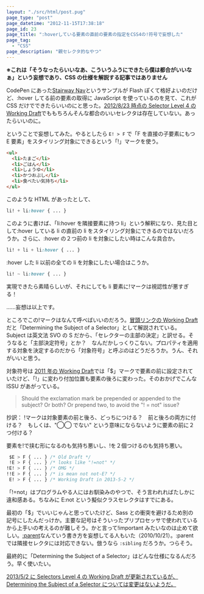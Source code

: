 ```yaml
---
layout: "./src/html/post.pug"
page_type: "post"
page_datetime: "2012-11-15T17:38:18"
page_id: 23
page_title: ":hoverしている要素の直前の要素の指定をCSS4の!符号で妄想した"
page_tag:
  - "CSS"
page_description: "親セレクタ的なやつ"
---
```


**※これは「そうなったらいいなあ、こういうふうにできたら僕は都合がいいなぁ」という妄想であり、CSS の仕様を解説する記事ではありません**

CodePen にあった[Stairway Nav](http://codepen.io/chriscoyier/pen/hgplm)というサンプルが Flash ぽくて格好よいのだけど、:hover してる前の要素の取得に JavaScript を使っているのを見て、これが CSS だけでできたらいいのにと思った。[2012/8/23 時点の Selector Level 4 の Working Draft](http://www.w3.org/TR/2012/WD-selectors4-20120823/#overview)でももちろんそんな都合のいいセレクタは存在していない。あったらいいのに。

ということで妄想してみた。やるとしたら `E! > F` で「F を直接の子要素にもつ E 要素」をスタイリング対象にできるという「!」マークを使う。

```html
<ul>
  <li>たまご</li>
  <li>ごはん</li>
  <li>しょうゆ</li>
  <li>かつおぶし</li>
  <li>食べたい気持ち</li>
</ul>
```

このような HTML があったとして、

<!-- prettier-ignore -->
```css
li! + li:hover { ... }
```

このように書けば、「li:hover を隣接要素に持つ li」という解釈になり、見た目として:hover している li の直前の li をスタイリング対象にできるのではないだろうか。さらに、:hover の２つ前の li を対象にしたい時はこんな具合か。

<!-- prettier-ignore -->
```css
li! + li + li:hover { ... }
```

:hover した li 以前の全ての li を対象にしたい場合はこうか。

<!-- prettier-ignore -->
```css
li! ~ li:hover { ... }
```

実現できたら素晴らしいが、それにしても li 要素に!マークは視認性が悪すぎる！

......妄想は以上です。

ところでこの!マークはなんて呼べばいいのだろう。[冒頭リンクの Working Draft](http://www.w3.org/TR/2012/WD-selectors4-20120823/#subject)だと「Determining the Subject of a Selector」として解説されている。Subject は英文法 SVO の S だから、「セレクターの主部の決定」と訳せる。そうなると「主部決定符号」とか？　なんだかしっくりこない。プロパティを適用する対象を決定するのだから「対象符号」と呼ぶのはどうだろうか。うん、それがいいと思う。

対象符号は [2011 年の Working Draft](http://www.w3.org/TR/2011/WD-selectors4-20110929/#overview)では「\$」マークで要素の前に設定されていたけど、「!」に変わり付加位置も要素の後ろに変わった。そのおかげでこんな ISSU があがっている。

> Should the exclamation mark be prepended or appended to the subject? Or both? Or prepend two, to avoid the "! = not" issue?

抄訳： !マークは対象要素の前と後ろ、どっちにつける？　前と後ろの両方に付ける？　もしくは、"◯◯ でない" という意味にならないように要素の前に２つ付ける？

要素を!で挟む形になるのも気持ち悪いし、!を２個つけるのも気持ち悪い。

<!-- prettier-ignore -->
```css
 $E > F { ... } /* Old Draft */
 !E > F { ... } /* looks like "!=not" */
!E! > F { ... } /* OMG */
!!E > F { ... } /* is mean not not-E? */
 E! > F { ... } /* Working Draft in 2013-5-2 */
```

「!=not」はプログラムやる人にはお馴染みのやつで、そう言われればたしかに違和感ある。ちなみに E:not という擬似クラスセレクタはすでにある。

最初の「\$」でいいじゃんと思っていたけど、Sass との衝突を避けるため別の記号にしたんだっけか。主要な記号はそういったプリプロセッサで使われているから上手いの考えるのが難しそう。かと言って!important みたいなのは止めて欲しい。[:parent](http://css-tricks.com/parent-selectors-in-css/)なんていう書き方を妄想してる人もいた（2010/10/21）。:parent では隣接セレクタには対応できない。倣うなら `:sibling` だろうか。つらそう。

最終的に「Determining the Subject of a Selector」はどんな仕様になるんだろう。早く使いたい。

<ins datetime="2013-05-25T13:00+09:00">[2013/5/2 に Selectors Level 4 の Working Draft が更新され](http://www.w3.org/TR/2013/WD-selectors4-20130502/#subject)ているが、Determining the Subject of a Selector については変更はないようだ。</ins>
